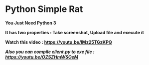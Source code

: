 # Python Simple Rat

**You Just Need Python 3**

**It has two properties : Take screenshot, Upload file and execute it**

**Watch this video : https://youtu.be/lMz25TGzKPQ**

***Also you can compile client.py to exe file : https://youtu.be/OZSZHmWSOeM***

